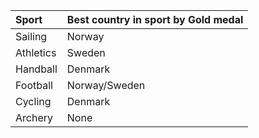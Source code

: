 | Sport     | Best country in sport by Gold medal   |
|:----------|:--------------------------------------|
| Sailing   | Norway                                |
| Athletics | Sweden                                |
| Handball  | Denmark                               |
| Football  | Norway/Sweden                         |
| Cycling   | Denmark                               |
| Archery   | None                                  |